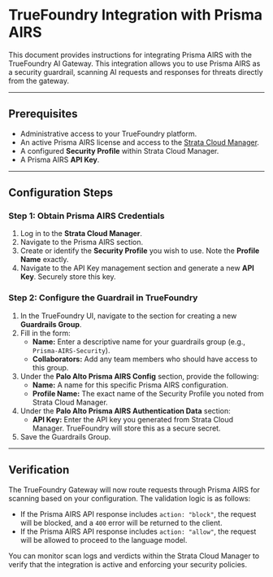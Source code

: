 # TrueFoundry Integration with Prisma AIRS

This document provides instructions for integrating Prisma AIRS with the TrueFoundry AI Gateway. This integration allows you to use Prisma AIRS as a security guardrail, scanning AI requests and responses for threats directly from the gateway.

---

## Prerequisites

* Administrative access to your TrueFoundry platform.
* An active Prisma AIRS license and access to the [Strata Cloud Manager](https://www.strata.paloaltonetworks.com/).
* A configured **Security Profile** within Strata Cloud Manager.
* A Prisma AIRS **API Key**.

---

## Configuration Steps

### Step 1: Obtain Prisma AIRS Credentials

1.  Log in to the **Strata Cloud Manager**.
2.  Navigate to the Prisma AIRS section.
3.  Create or identify the **Security Profile** you wish to use. Note the **Profile Name** exactly.
4.  Navigate to the API Key management section and generate a new **API Key**. Securely store this key.

### Step 2: Configure the Guardrail in TrueFoundry

1.  In the TrueFoundry UI, navigate to the section for creating a new **Guardrails Group**.
2.  Fill in the form:
    * **Name:** Enter a descriptive name for your guardrails group (e.g., `Prisma-AIRS-Security`).
    * **Collaborators:** Add any team members who should have access to this group.
3.  Under the **Palo Alto Prisma AIRS Config** section, provide the following:
    * **Name:** A name for this specific Prisma AIRS configuration.
    * **Profile Name:** The exact name of the Security Profile you noted from Strata Cloud Manager.
4.  Under the **Palo Alto Prisma AIRS Authentication Data** section:
    * **API Key:** Enter the API key you generated from Strata Cloud Manager. TrueFoundry will store this as a secure secret.
5.  Save the Guardrails Group.

---

## Verification

The TrueFoundry Gateway will now route requests through Prisma AIRS for scanning based on your configuration. The validation logic is as follows:

* If the Prisma AIRS API response includes `action: "block"`, the request will be blocked, and a `400` error will be returned to the client.
* If the Prisma AIRS API response includes `action: "allow"`, the request will be allowed to proceed to the language model.

You can monitor scan logs and verdicts within the Strata Cloud Manager to verify that the integration is active and enforcing your security policies.
